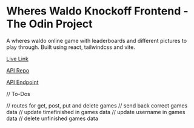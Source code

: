# Wheres Waldo Knockoff Frontend - The Odin Project

A wheres waldo online game with leaderboards and different pictures to play through. Built using react, tailwindcss and vite.

[Live Link]()

[API Repo]()

[API Endpoint]()

// To-Dos

// routes for get, post, put and delete games
// send back correct games data
// update timefinished in games data
// update username in games data
// delete unfinished games data
